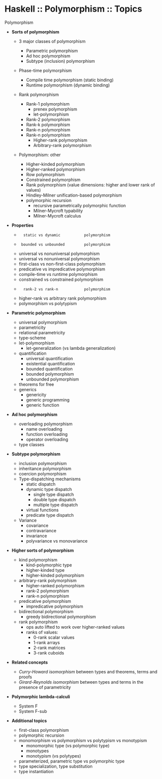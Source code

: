 # Haskell :: Polymorphism :: Topics

Polymorphism

* __Sorts of polymorphism__

  * 3 major classes of polymorphism
    - Parametric polymorphism
    - Ad hoc polymorphism
    - Subtype (inclusion) polymorphism

  * Phase-time polymorphism
    - Compile time polymorphism (static binding)
    - Runtime polymorphism (dynamic binding)

  * Rank polymorphism
    - Rank-1 polymorphism
      - prenex polymorphism
      - let-polymorphism
    - Rank-2 polymorphism
    - Rank-k polymorphism
    - Rank-n polymorphism
    - Rank-n polymorphism
      - Higher-rank polymorphism
      - Arbitrary-rank polymorphism

  * Polymorphism: other
    - Higher-kinded polymorphism
    - Higher-ranked polymorphism
    - Row polymorphism
    - Constrained polymorphism
    - Rank polymorphism (value dimensions: higher and lower rank of values)
    - Hindley-Milner unification-based polymorphism
    - polymorphic recursion
      - recursive parametrically polymorphic function
      - Milner-Mycroft typability
      - Milner-Mycroft calculus

* __Properties__
  -       static vs dynamic           polymorphism
  -      bounded vs unbounded         polymorphism
  -    universal vs nonuniversal      polymorphism
  -    universal vs nonuniversal      polymorphism
  -  first-class vs non-first-class   polymorphism
  -  predicative vs impredicative     polymorphism
  - compile-time vs runtime           polymorphism
  -  constrained vs constrained       polymorphism
  -       rank-2 vs rank-n            polymorphism
  -  higher-rank vs arbitrary rank    polymorphism
  - polymorphism vs polytypism


* __Parametric polymorphism__
  - universal polymorphism
  - parametricity
  - relational parametricity
  - type-scheme
  - let-polymorphism
    - let-generalization (vs lambda generalization)
  - quantification
    - universal quantification
    - existential quantification
    - bounded quantification
    - bounded polymorphism
    - unbounded polymorphism
  - theorems for free
  - generics
    - genericity
    - generic programming
    - generic function

* __Ad hoc polymorphism__
  - overloading polymorphism
    - name overloading
    - function overloading
    - operator overloading
  - type classes


* __Subtype polymorphism__
  - inclusion polymorphism
  - inheritance polymorphism
  - coercion polymorphism
  * Type-dispatching mechanisms
    - static dispatch
    - dynamic type dispatch
      - single type dispatch
      - double type dispatch
      - multiple type dispatch
    - virtual functions
    - predicate type dispatch
  * Variance
    - covariance
    - contravariance
    - invariance
    - polyvariance vs monovariance

* __Higher sorts of polymorphism__
  - kind polymorphism
    - kind-polymorphic type
    - higher-kinded type
    - higher-kinded polymorphism
  - arbitrary-rank polymorphism
    - higher-ranked polymorphism
    - rank-2 polymorphism
    - rank-n polymorphism
  - predicative polymorphism
    - impredicative polymorphism
  - bidirectional polymorphism
    - greedy bidirectional polymorphism
  - rank polymorphism
    - ops auto lifted to work over higher-ranked values
    - ranks of values:
      - 0-rank scalar values
      - 1-rank arrays
      - 2-rank matrices
      - 3-rank cuboids

* __Related concepts__
  - *Curry-Howard isomorphism*
    between types and theorems, terms and proofs
  - *Girard-Reynolds isomorphism*
    between types and terms in the presence of parametricity

* __Polymorphic lambda-calculi__
  - System F
  - System F-sub

* __Additional topics__
  - first-class polymorphism
  - polymorphic recursion
  - monomorphism vs polymorphism vs polytypism vs monotypism
    - monomorphic type (vs polymorphic type)
    - monotypes
    - monotypism (vs polytypes)
  - parameterized, parametric type vs polymorphic type
  - type specialization, type substitution
  - type instantiation
